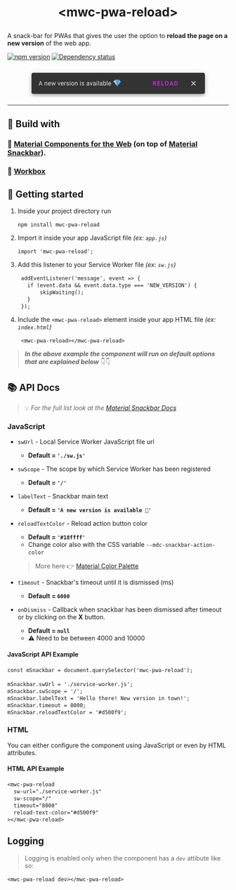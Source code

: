 # <p align="center">&lt;mwc-pwa-reload&gt;</p>

A snack-bar for PWAs that gives the user the option to **reload the page on a new version** of the web app.

[![npm version](https://badge.fury.io/js/mwc-pwa-reload.svg)](//npmjs.com/package/mwc-pwa-reload)
[![Dependency status](https://david-dm.org/charisTheo/mwc-pwa-reload.svg)](//npmjs.com/package/mwc-pwa-reload?activeTab=dependencies)

<p align="center">
  <img src="https://github.com/charisTheo/mwc-pwa-reload/blob/master/screenshot.png?raw=true" alt="Example material PWA reload snackbar"/>
</p>

----

## 👷‍ Build with 

### 🧱 [Material Components for the Web](https://github.com/material-components/material-components-web) (on top of [Material Snackbar](https://github.com/material-components/material-components-web-components/tree/master/packages/snackbar)).
### 🧱 [Workbox](https://developers.google.com/web/tools/workbox/modules/workbox-window)

## 🚀 Getting started

1. Inside your project directory run 

       npm install mwc-pwa-reload

2. Import it inside your app JavaScript file _(ex: `app.js`)_

       import 'mwc-pwa-reload';

3. Add this listener to your Service Worker file _(ex: `sw.js`)_

        addEventListener('message', event => {
          if (event.data && event.data.type === 'NEW_VERSION') {
              skipWaiting();
          }
        });

4. Include the `<mwc-pwa-reload>` element inside your app HTML file _(ex: `index.html`)_

        <mwc-pwa-reload></mwc-pwa-reload>

> _**In the above example the component will run on default options that are explained below**_ 👇👇 

## 📚 API Docs
> 💡 _For the full list look at the [Material Snackbar Docs](https://github.com/material-components/material-components-web-components/tree/master/packages/snackbar#example-usage)_

### JavaScript

* `swUrl` - Local Service Worker JavaScript file url
  * **Default = `'./sw.js'`**
  
  
* `swScope` - The scope by which Service Worker has been registered
  * **Default = `'/'`**
  
  
* `labelText` - Snackbar main text
  * **Default = `'A new version is available 💎'`**
  
  
* `reloadTextColor` - Reload action button color
  * **Default = `'#18ffff'`**
  * Change color also with the CSS variable `--mdc-snackbar-action-color`
  > More here 👉 [Material Color Palette](https://material.io/archive/guidelines/style/color.html#color-color-palette)
  
  
* `timeout` - Snackbar's timeout until it is dismissed (ms)
  * **Default = `6000`**
  
  
* `onDismiss` - Callback when snackbar has been dismissed after timeout or by clicking on the **X** button.
  * **Default = `null`**
  * ⚠️ Need to be between 4000 and 10000

#### JavaScript API Example

    const mSnackbar = document.querySelector('mwc-pwa-reload');

    mSnackbar.swUrl = './service-worker.js';
    mSnackbar.swScope = '/';
    mSnackbar.labelText = 'Hello there! New version in town!';
    mSnackbar.timeout = 8000;
    mSnackbar.reloadTextColor = '#d500f9';

  
### HTML

You can either configure the component using JavaScript or even by HTML attributes.

#### HTML API Example
    <mwc-pwa-reload 
      sw-url="./service-worker.js" 
      sw-scope="/"
      timeout="8000"
      reload-text-color="#d500f9"
    ></mwc-pwa-reload>

## Logging

> Logging is enabled only when the component has a `dev` attibute like so:

    <mwc-pwa-reload dev></mwc-pwa-reload>
